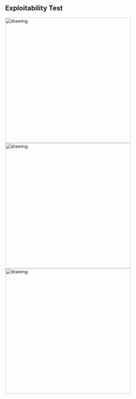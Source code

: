 ## Exploitability Test
<p float="left">
<img src="https://github.com/quantumiracle/MARS/blob/master/img/slimevolley_exploit/slimevolley_badmodel_reward.png" alt="drawing" width=400/>
<img src="https://github.com/quantumiracle/MARS/blob/master/img/slimevolley_exploit/slimevolley_badmodel_length.png" alt="drawing" width=400/>
<img src="https://github.com/quantumiracle/MARS/blob/master/img/slimevolley_exploit/slimevolley_badmodel_loss.png" alt="drawing" width=400/>
</p>
